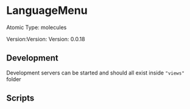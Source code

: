 # LanguageMenu

Atomic Type: molecules

Version:Version: Version: 0.0.18




## Development

Development servers can be started and should all exist inside `"views"` folder

## Scripts
